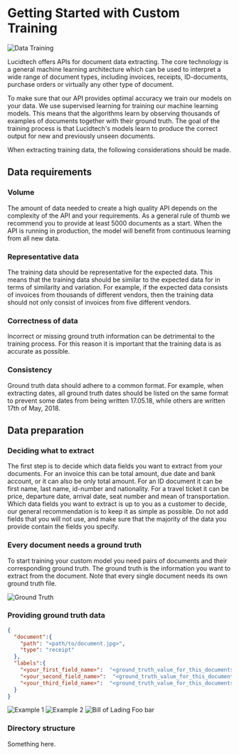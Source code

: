 # Getting Started with Custom Training
![Data Training](https://lucidtech.ai/assets/img/illustrations/data-training.png)

Lucidtech offers APIs for document data extracting. The core technology is a general machine learning architecture which can be used to interpret a wide range of document types, including invoices, receipts, ID-documents, purchase orders or virtually any other type of document.

To make sure that our API provides optimal accuracy we train our models on your data. We use supervised learning for training our machine learning models. This means that the algorithms learn by observing thousands of examples of documents together with their ground truth. The goal of the training process is that Lucidtech's models learn to produce the correct output for new and previously unseen documents.

When extracting training data, the following considerations should be made.

Data requirements
---

### Volume
The amount of data needed to create a high quality API depends on the complexity of the API and your requirements. As a general rule of thumb we recommend you to provide at least 5000 documents as a start. When the API is running in production, the model will benefit from continuous learning from all new data.

### Representative data
The training data should be representative for the expected data. This means that the training data should be similar to the expected data for in terms of similarity and variation. For example, if the expected data consists of invoices from thousands of different vendors, then the training data should not only consist of invoices from five different vendors.

### Correctness of data
Incorrect or missing ground truth information can be detrimental to the training process. For this reason it is important that the training data is as accurate as possible.

### Consistency
Ground truth data should adhere to a common format. For example, when extracting dates, all ground truth dates should be listed on the same format to prevent some dates from being written 17.05.18, while others are written 17th of May, 2018.

Data preparation
---

### Deciding what to extract
The first step is to decide which data fields you want to extract from your documents. For an invoice this can be total amount, due date and bank account, or it can also be only total amount. For an ID document it can be first name, last name, id-number and nationality. For a travel ticket it can be price, departure date, arrival date, seat number and mean of transportation. Which data fields you want to extract is up to you as a customer to decide, our general recommendation is to keep it as simple as possible. Do not add fields that you will not use, and make sure that the majority of the data you provide contain the fields you specify.

### Every document needs a ground truth
To start training your custom model you need pairs of documents and their corresponding ground truth. The ground truth is the information you want to extract from the document. Note that every single document needs its own ground truth file.

![Ground Truth](https://lucidtech.ai/assets/img/illustrations/illustration-10.png)

### Providing ground truth data
```json
{
  "document":{
    "path": "<path/to/document.jpg>",
    "type": "receipt"
  },
  "labels":{
    "<your_first_field_name>":  "<ground_truth_value_for_this_documents_first_field>",
    "<your_second_field_name>":  "<ground_truth_value_for_this_documents_second_field>",
    "<your_third_field_name>":  "<ground_truth_value_for_this_documents_third_field>"
  }
}
```

![Example 1](https://lucidtech.ai/assets/img/photos/lucidcab.jpg)
![Example 2](https://lucidtech.ai/assets/img/photos/receipt-ocr-example2.jpg)
![Bill of Lading](https://lucidtech.ai/assets/img/photos/receipt-ocr-example2.jpg)
Foo bar

### Directory structure
Something here.
